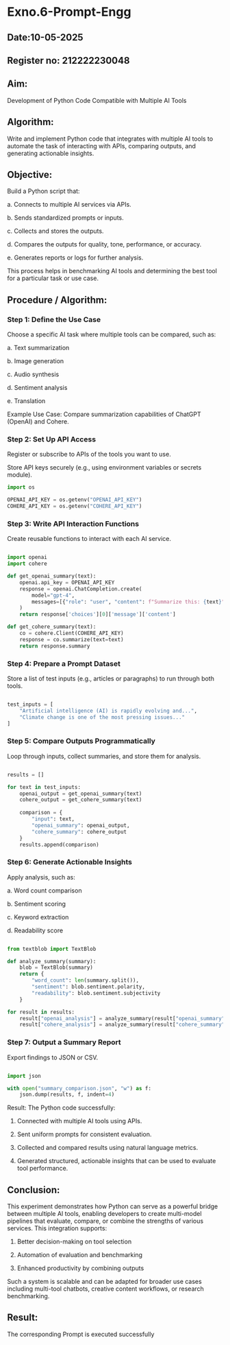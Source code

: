 # Exno.6-Prompt-Engg
## Date:10-05-2025
## Register no: 212222230048
## Aim: 
Development of Python Code Compatible with Multiple AI Tools

## Algorithm: 
Write and implement Python code that integrates with multiple AI tools to automate the task of interacting with APIs, comparing outputs, and generating actionable insights.

## Objective:
Build a Python script that:

a. Connects to multiple AI services via APIs.

b. Sends standardized prompts or inputs.

c. Collects and stores the outputs.

d. Compares the outputs for quality, tone, performance, or accuracy.

e. Generates reports or logs for further analysis.

This process helps in benchmarking AI tools and determining the best tool for a particular task or use case.

## Procedure / Algorithm:
### Step 1: Define the Use Case
Choose a specific AI task where multiple tools can be compared, such as:

a. Text summarization

b. Image generation

c. Audio synthesis

d. Sentiment analysis

e. Translation

Example Use Case: Compare summarization capabilities of ChatGPT (OpenAI) and Cohere.

### Step 2: Set Up API Access
Register or subscribe to APIs of the tools you want to use.

Store API keys securely (e.g., using environment variables or secrets module).

```python
import os

OPENAI_API_KEY = os.getenv("OPENAI_API_KEY")
COHERE_API_KEY = os.getenv("COHERE_API_KEY")
```

### Step 3: Write API Interaction Functions
Create reusable functions to interact with each AI service.

```python

import openai
import cohere

def get_openai_summary(text):
    openai.api_key = OPENAI_API_KEY
    response = openai.ChatCompletion.create(
        model="gpt-4",
        messages=[{"role": "user", "content": f"Summarize this: {text}"}]
    )
    return response['choices'][0]['message']['content']

def get_cohere_summary(text):
    co = cohere.Client(COHERE_API_KEY)
    response = co.summarize(text=text)
    return response.summary
```

### Step 4: Prepare a Prompt Dataset
Store a list of test inputs (e.g., articles or paragraphs) to run through both tools.

```python

test_inputs = [
    "Artificial intelligence (AI) is rapidly evolving and...",
    "Climate change is one of the most pressing issues..."
]
```

### Step 5: Compare Outputs Programmatically
Loop through inputs, collect summaries, and store them for analysis.

```python

results = []

for text in test_inputs:
    openai_output = get_openai_summary(text)
    cohere_output = get_cohere_summary(text)
    
    comparison = {
        "input": text,
        "openai_summary": openai_output,
        "cohere_summary": cohere_output
    }
    results.append(comparison)
```

### Step 6: Generate Actionable Insights
Apply analysis, such as:

a. Word count comparison

b. Sentiment scoring

c. Keyword extraction

d. Readability score

```python

from textblob import TextBlob

def analyze_summary(summary):
    blob = TextBlob(summary)
    return {
        "word_count": len(summary.split()),
        "sentiment": blob.sentiment.polarity,
        "readability": blob.sentiment.subjectivity
    }

for result in results:
    result["openai_analysis"] = analyze_summary(result["openai_summary"])
    result["cohere_analysis"] = analyze_summary(result["cohere_summary"])
```

### Step 7: Output a Summary Report
Export findings to JSON or CSV.

```python

import json

with open("summary_comparison.json", "w") as f:
    json.dump(results, f, indent=4)
```
Result:
The Python code successfully:

1. Connected with multiple AI tools using APIs.

2. Sent uniform prompts for consistent evaluation.

3. Collected and compared results using natural language metrics.

4. Generated structured, actionable insights that can be used to evaluate tool performance.

## Conclusion:
This experiment demonstrates how Python can serve as a powerful bridge between multiple AI tools, enabling developers to create multi-model pipelines that evaluate, compare, or combine the strengths of various services. This integration supports:

1. Better decision-making on tool selection

2. Automation of evaluation and benchmarking

3. Enhanced productivity by combining outputs

Such a system is scalable and can be adapted for broader use cases including multi-tool chatbots, creative content workflows, or research benchmarking.


## Result: 
The corresponding Prompt is executed successfully
